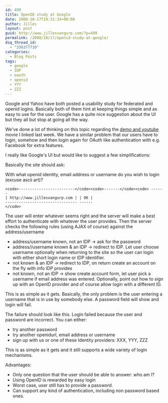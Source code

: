 ```yaml
---
id: 499
title: OpenID study at Google
date: 2008-10-17T19:31:34+00:00
author: Jilles
layout: post
guid: http://www.jillesvangurp.com/?p=499
permalink: /2008/10/17/openid-study-at-google/
dsq_thread_id:
  - "336377710"
categories:
  - Blog Posts
tags:
  - google
  - IDP
  - oauth
  - openid
  - YYY
  - ZZZ
---
```

Google and Yahoo have both posted a usability study for federated and openid logins. Basically both of them hint at keeping things simple and as easy to use for the user. Google has a quite nice suggestion about the UI but they all but stop at going all the way.

We've done a lot of thinking on this topic regarding the [demo and youtube](https://www.jillesvangurp.com/2008/10/09/local-interaction-demo-on-youtube/) movie I linked last week. We have a similar problem that our users have to login, somehow and then login again for OAuth like authentication with e.g. Facebook for extra features.

I really like Google's UI but would like to suggest a few simplifications:

Basically the site should ask:

With what openid identity, email address or username do you wish to login (excuse ascii art)?

```
<code>-------------------------</code><code>-------</code><code> ------
| http://www.jillesvangurp.com | | OK |
-------------------------------- ------
</code>
```

The user will enter whatever seems right and the server will make a best effort to authenticate with whatever the user provides. Then the server checks the following rules (using AJAX of course) against the address/username

- address/username known, not an IDP -&gt; ask for the password
- address//username known &amp; an IDP -&gt; redirect to IDP. Let user choose username optionally when returning to the site so the user can login with either short login name or IDP identifier.
- not known &amp; an IDP -&gt; redirect to IDP, on return create an account on the fly with info IDP provides
- not known, not an IDP -&gt; show create account form, let user pick a  username if email address was entered. Optionally, point out how to sign up with an OpenID provider and of course allow login with a different ID.

This is as simple as it gets. Basically, the only problem is the user entering a username that is in use by somebody else. A password field will show and login will fail.

The failure should look like this.
Login failed because the user and password are incorrect. You can either:

-  try another password
- try another openidurl, email address or username
- sign up with us or one of these Identity providers: XXX, YYY, ZZZ

This is as simple as it gets and it still supports a wide variety of login mechanisms.

Advantages:

- Only one question that the user should be able to answer: who am I?
- Using OpenID is rewarded by easy login
- Worst case, user still has to provide a password.
- Can support any kind of authentication, including non password based ones.

